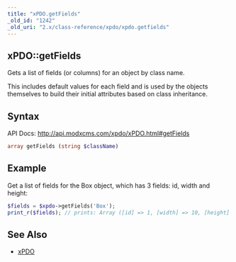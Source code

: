 ```yaml
---
title: "xPDO.getFields"
_old_id: "1242"
_old_uri: "2.x/class-reference/xpdo/xpdo.getfields"
---
```


## xPDO::getFields

Gets a list of fields (or columns) for an object by class name.

This includes default values for each field and is used by the objects themselves to build their initial attributes based on class inheritance.

## Syntax

API Docs: <http://api.modxcms.com/xpdo/xPDO.html#getFields>

``` php
array getFields (string $className)
```

## Example

Get a list of fields for the Box object, which has 3 fields: id, width and height:

``` php
$fields = $xpdo->getFields('Box');
print_r($fields); // prints: Array ([id] => 1, [width] => 10, [height] => 23)
```

## See Also

- [xPDO](extending-modx/xpdo "xPDO")